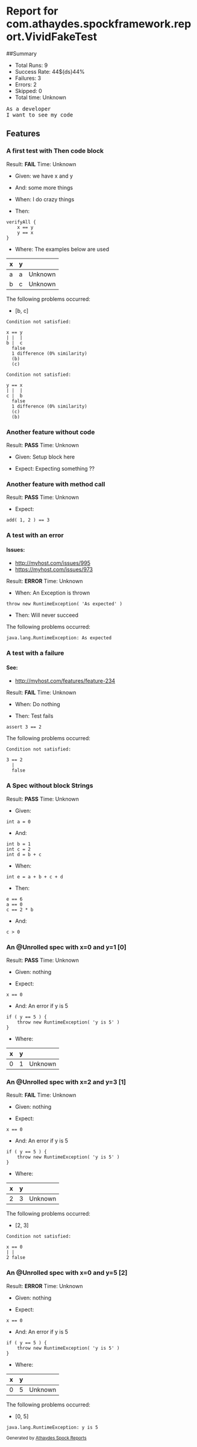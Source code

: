# Report for com.athaydes.spockframework.report.VividFakeTest

##Summary

* Total Runs: 9
* Success Rate: 44${ds}44%
* Failures: 3
* Errors:   2
* Skipped:  0
* Total time: Unknown

<pre>
As a developer
I want to see my code
</pre>

## Features

### A first test with Then code block

Result: **FAIL**
Time: Unknown

* Given: we have x and y

* And: some more things

* When: I do crazy things

* Then: 

```
verifyAll {
    x == y
    y == x
}
```

* Where: The examples below are used

 | x | y |         |
 |---|---|---------|
 | a | a | Unknown | (PASS)
 | b | c | Unknown | (FAIL)

The following problems occurred:

* [b, c]
```
Condition not satisfied:

x == y
| |  |
b |  c
  false
  1 difference (0% similarity)
  (b)
  (c)

```
```
Condition not satisfied:

y == x
| |  |
c |  b
  false
  1 difference (0% similarity)
  (c)
  (b)

```

### Another feature without code

Result: **PASS**
Time: Unknown

* Given: Setup block here

* Expect: Expecting something ??

### Another feature with method call

Result: **PASS**
Time: Unknown

* Expect: 

```
add( 1, 2 ) == 3
```

### A test with an error

#### Issues:

* http://myhost.com/issues/995
* https://myhost.com/issues/973

Result: **ERROR**
Time: Unknown

* When: An Exception is thrown

```
throw new RuntimeException( 'As expected' )
```

* Then: Will never succeed

The following problems occurred:

```
java.lang.RuntimeException: As expected
```

### A test with a failure

#### See:

* http://myhost.com/features/feature-234

Result: **FAIL**
Time: Unknown

* When: Do nothing

* Then: Test fails

```
assert 3 == 2
```

The following problems occurred:

```
Condition not satisfied:

3 == 2
  |
  false

```

### A Spec without block Strings

Result: **PASS**
Time: Unknown

* Given: 

```
int a = 0
```

* And: 

```
int b = 1
int c = 2
int d = b + c
```

* When: 

```
int e = a + b + c + d
```

* Then: 

```
e == 6
a == 0
c == 2 * b
```

* And: 

```
c > 0
```

### An @Unrolled spec with x=0 and y=1 [0]

Result: **PASS**
Time: Unknown

* Given: nothing

* Expect: 

```
x == 0
```

* And: An error if y is 5

```
if ( y == 5 ) {
    throw new RuntimeException( 'y is 5' )
}
```

* Where: 

 | x | y |         |
 |---|---|---------|
 | 0 | 1 | Unknown | (PASS)

### An @Unrolled spec with x=2 and y=3 [1]

Result: **FAIL**
Time: Unknown

* Given: nothing

* Expect: 

```
x == 0
```

* And: An error if y is 5

```
if ( y == 5 ) {
    throw new RuntimeException( 'y is 5' )
}
```

* Where: 

 | x | y |         |
 |---|---|---------|
 | 2 | 3 | Unknown | (FAIL)

The following problems occurred:

* [2, 3]
```
Condition not satisfied:

x == 0
| |
2 false

```

### An @Unrolled spec with x=0 and y=5 [2]

Result: **ERROR**
Time: Unknown

* Given: nothing

* Expect: 

```
x == 0
```

* And: An error if y is 5

```
if ( y == 5 ) {
    throw new RuntimeException( 'y is 5' )
}
```

* Where: 

 | x | y |         |
 |---|---|---------|
 | 0 | 5 | Unknown | (FAIL)

The following problems occurred:

* [0, 5]
```
java.lang.RuntimeException: y is 5
```


<small>Generated by <a href="https://github.com/renatoathaydes/spock-reports">Athaydes Spock Reports</a></small>
